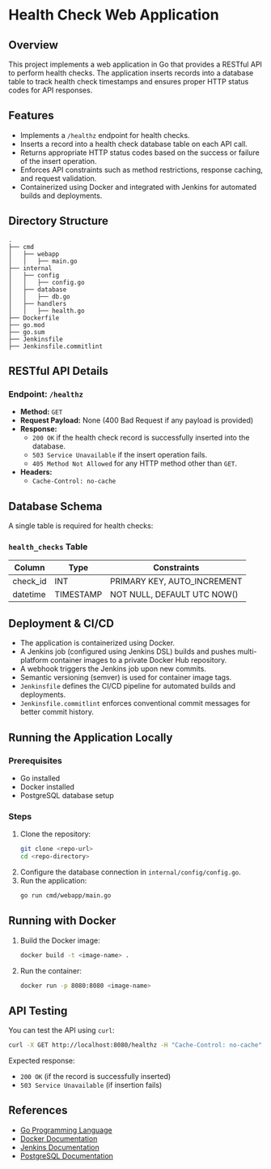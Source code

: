# Health Check Web Application

## Overview
This project implements a web application in Go that provides a RESTful API to perform health checks. The application inserts records into a database table to track health check timestamps and ensures proper HTTP status codes for API responses.

## Features
- Implements a `/healthz` endpoint for health checks.
- Inserts a record into a health check database table on each API call.
- Returns appropriate HTTP status codes based on the success or failure of the insert operation.
- Enforces API constraints such as method restrictions, response caching, and request validation.
- Containerized using Docker and integrated with Jenkins for automated builds and deployments.

## Directory Structure
```
.
├── cmd
│   ├── webapp
│   │   ├── main.go
├── internal
│   ├── config
│   │   ├── config.go
│   ├── database
│   │   ├── db.go
│   ├── handlers
│   │   ├── health.go
├── Dockerfile
├── go.mod
├── go.sum
├── Jenkinsfile
├── Jenkinsfile.commitlint
```


## RESTful API Details
### Endpoint: `/healthz`
- **Method:** `GET`
- **Request Payload:** None (400 Bad Request if any payload is provided)
- **Response:**
  - `200 OK` if the health check record is successfully inserted into the database.
  - `503 Service Unavailable` if the insert operation fails.
  - `405 Method Not Allowed` for any HTTP method other than `GET`.
- **Headers:**
  - `Cache-Control: no-cache`

## Database Schema
A single table is required for health checks:

### `health_checks` Table
| Column    | Type        | Constraints       |
|-----------|------------|------------------|
| check_id  | INT        | PRIMARY KEY, AUTO_INCREMENT |
| datetime  | TIMESTAMP  | NOT NULL, DEFAULT UTC NOW() |

## Deployment & CI/CD
- The application is containerized using Docker.
- A Jenkins job (configured using Jenkins DSL) builds and pushes multi-platform container images to a private Docker Hub repository.
- A webhook triggers the Jenkins job upon new commits.
- Semantic versioning (semver) is used for container image tags.
- `Jenkinsfile` defines the CI/CD pipeline for automated builds and deployments.
- `Jenkinsfile.commitlint` enforces conventional commit messages for better commit history.

## Running the Application Locally
### Prerequisites
- Go installed
- Docker installed
- PostgreSQL database setup

### Steps
1. Clone the repository:
   ```sh
   git clone <repo-url>
   cd <repo-directory>
   ```
2. Configure the database connection in `internal/config/config.go`.
3. Run the application:
   ```sh
   go run cmd/webapp/main.go
   ```

## Running with Docker
1. Build the Docker image:
   ```sh
   docker build -t <image-name> .
   ```
2. Run the container:
   ```sh
   docker run -p 8080:8080 <image-name>
   ```

## API Testing
You can test the API using `curl`:
```sh
curl -X GET http://localhost:8080/healthz -H "Cache-Control: no-cache"
```
Expected response:
- `200 OK` (if the record is successfully inserted)
- `503 Service Unavailable` (if insertion fails)

## References
- [Go Programming Language](https://golang.org/)
- [Docker Documentation](https://docs.docker.com/)
- [Jenkins Documentation](https://www.jenkins.io/doc/)
- [PostgreSQL Documentation](https://www.postgresql.org/docs/)

